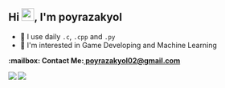 ## Hi <img src="https://media.giphy.com/media/hvRJCLFzcasrR4ia7z/giphy.gif" width="25" height="25">, I'm poyrazakyol

- 🚀 I use daily ```.c```, ```.cpp``` and ```.py```
- 🤔 I'm interested in Game Developing and Machine Learning

<p><b>:mailbox: Contact Me:<b><a href="mailto:poyrazakyol02@gmail.com"> poyrazakyol02@gmail.com<a><p>

 <img src="https://skillicons.dev/icons?i=py,c,cpp,unity,arduino,gamemakerstudio">

 <img src="https://www.codewars.com/users/poyrazakyol/badges/large">
